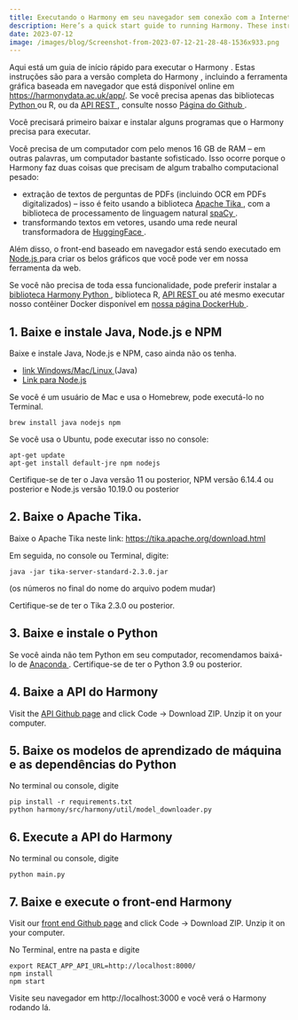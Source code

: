 ```yaml
---
title: Executando o Harmony em seu navegador sem conexão com a Internet
description: Here’s a quick start guide to running Harmony. These instructions are for the complete version of Harmony including the graphical browser-based tool which is available onlin...
date: 2023-07-12
image: /images/blog/Screenshot-from-2023-07-12-21-28-48-1536x933.png
---
```


Aqui está um guia de início rápido para executar o Harmony . Estas instruções são para a versão completa do Harmony , incluindo a ferramenta gráfica baseada em navegador que está disponível online em https://harmonydata.ac.uk/app/. Se você precisa apenas das bibliotecas [ Python ](https://github.com/harmonydata/harmonyapi) ou R, ou da [ API REST ](https://github.com/harmonydata/harmonyapi) , consulte nosso [ Página do Github ](https://github.com/harmonydata) .

Você precisará primeiro baixar e instalar alguns programas que o Harmony precisa para executar.

Você precisa de um computador com pelo menos 16 GB de RAM – em outras palavras, um computador bastante sofisticado. Isso ocorre porque o Harmony faz duas coisas que precisam de algum trabalho computacional pesado:

- extração de textos de perguntas de PDFs (incluindo OCR em PDFs digitalizados) – isso é feito usando a biblioteca [ Apache Tika ](https://tika.apache.org/) , com a biblioteca de processamento de linguagem natural [ spaCy ](https://spacy.io/) .
- transformando textos em vetores, usando uma rede neural transformadora de [ HuggingFace ](https://huggingface.co/) .

Além disso, o front-end baseado em navegador está sendo executado em [ Node.js ](https://nodejs.org/en) para criar os belos gráficos que você pode ver em nossa ferramenta da web.

Se você não precisa de toda essa funcionalidade, pode preferir instalar a [ biblioteca Harmony Python ](https://github.com/harmonydata/harmonyapi) , biblioteca R, [ API REST ](https://github.com/harmonydata/harmonyapi) ou até mesmo executar nosso contêiner Docker disponível em [ nossa página DockerHub ](https://hub.docker.com/r/harmonydata) .

## 1. Baixe e instale Java, Node.js e NPM

Baixe e instale Java, Node.js e NPM, caso ainda não os tenha.

- [ link Windows/Mac/Linux ](https://www.java.com/en/download/) (Java)
- [ Link para Node.js ](https://nodejs.org/en/download)

Se você é um usuário de Mac e usa o Homebrew, pode executá-lo no Terminal.

```
brew install java nodejs npm
```

Se você usa o Ubuntu, pode executar isso no console:

```
apt-get update
apt-get install default-jre npm nodejs
```

Certifique-se de ter o Java versão 11 ou posterior, NPM versão 6.14.4 ou posterior e Node.js versão 10.19.0 ou posterior

## 2. Baixe o Apache Tika.

Baixe o Apache Tika neste link: https://tika.apache.org/download.html

Em seguida, no console ou Terminal, digite:

```
java -jar tika-server-standard-2.3.0.jar
```

(os números no final do nome do arquivo podem mudar)

Certifique-se de ter o Tika 2.3.0 ou posterior.

## 3. Baixe e instale o Python

Se você ainda não tem Python em seu computador, recomendamos baixá-lo de [ Anaconda ](https://www.anaconda.com/download) . Certifique-se de ter o Python 3.9 ou posterior.

## 4. Baixe a API do Harmony

Visit the [API Github page](https://github.com/harmonydata/harmonyapi) and click Code -> Download ZIP. Unzip it on your computer.

## 5. Baixe os modelos de aprendizado de máquina e as dependências do Python

No terminal ou console, digite

```
pip install -r requirements.txt
python harmony/src/harmony/util/model_downloader.py 
```

## 6. Execute a API do Harmony

No terminal ou console, digite

```
python main.py
```

## 7. Baixe e execute o front-end Harmony

Visit our [front end Github page](https://github.com/harmonydata/harmonydata.github.io) and click Code -> Download ZIP. Unzip it on your computer.

No Terminal, entre na pasta e digite

```
export REACT_APP_API_URL=http://localhost:8000/
npm install
npm start
```

Visite seu navegador em http://localhost:3000 e você verá o Harmony rodando lá.

